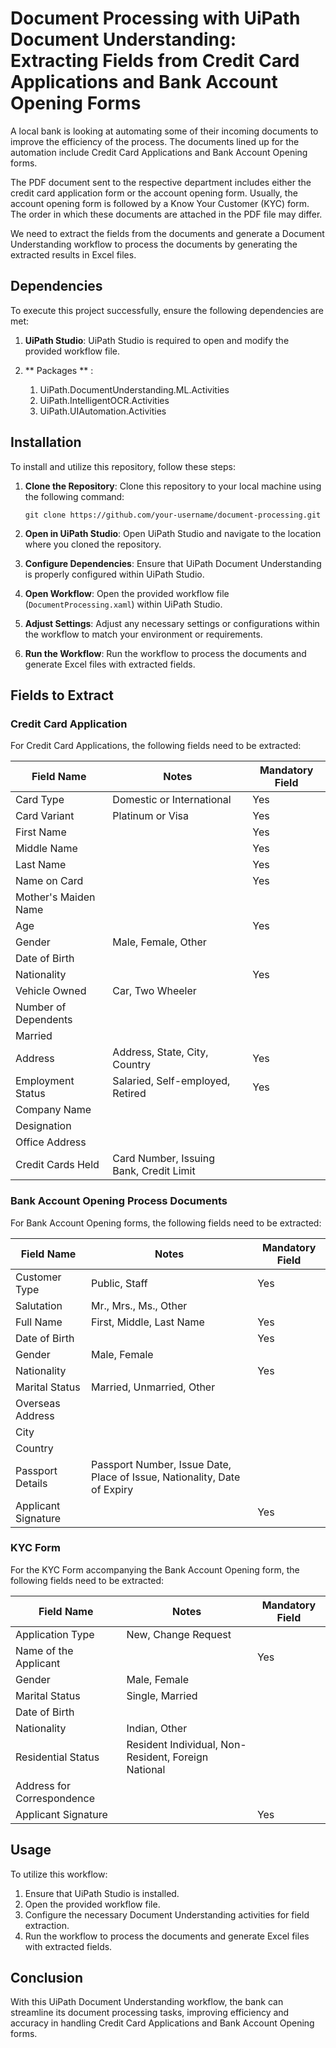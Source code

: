 # Document Processing with UiPath Document Understanding: Extracting Fields from Credit Card Applications and Bank Account Opening Forms

A local bank is looking at automating some of their incoming documents to improve the efficiency of the process. The documents lined up for the automation include Credit Card Applications and Bank Account Opening forms.  

The PDF document sent to the respective department includes either the credit card application form or the account opening form. Usually, the account opening form is followed by a Know Your Customer (KYC) form. The order in which these documents are attached in the PDF file may differ. 

We need to extract the fields from the documents and generate a Document Understanding workflow to process the documents by generating the extracted results in Excel files.
## Dependencies

To execute this project successfully, ensure the following dependencies are met:

1. **UiPath Studio**: UiPath Studio is required to open and modify the provided workflow file.

2. ** Packages ** : 
    1. UiPath.DocumentUnderstanding.ML.Activities
    2. UiPath.IntelligentOCR.Activities
    3. UiPath.UIAutomation.Activities
## Installation

To install and utilize this repository, follow these steps:

1. **Clone the Repository**: Clone this repository to your local machine using the following command:

    ```
    git clone https://github.com/your-username/document-processing.git
    ```

2. **Open in UiPath Studio**: Open UiPath Studio and navigate to the location where you cloned the repository.

3. **Configure Dependencies**: Ensure that UiPath Document Understanding is properly configured within UiPath Studio.

4. **Open Workflow**: Open the provided workflow file (`DocumentProcessing.xaml`) within UiPath Studio.

5. **Adjust Settings**: Adjust any necessary settings or configurations within the workflow to match your environment or requirements.

6. **Run the Workflow**: Run the workflow to process the documents and generate Excel files with extracted fields.

## Fields to Extract

### Credit Card Application

For Credit Card Applications, the following fields need to be extracted:

| Field Name            | Notes                         | Mandatory Field |
|-----------------------|-------------------------------|------------------|
| Card Type             | Domestic or International    | Yes              |
| Card Variant          | Platinum or Visa             | Yes              |
| First Name            |                               | Yes              |
| Middle Name           |                               | Yes              |
| Last Name             |                               | Yes              |
| Name on Card          |                               | Yes              |
| Mother's Maiden Name  |                               |                  |
| Age                   |                               | Yes              |
| Gender                | Male, Female, Other          |                  |
| Date of Birth         |                               |                  |
| Nationality           |                               | Yes              |
| Vehicle Owned         | Car, Two Wheeler             |                  |
| Number of Dependents  |                               |                  |
| Married               |                               |                  |
| Address               | Address, State, City, Country| Yes              |
| Employment Status     | Salaried, Self-employed, Retired | Yes           |
| Company Name          |                               |                  |
| Designation           |                               |                  |
| Office Address        |                               |                  |
| Credit Cards Held     | Card Number, Issuing Bank, Credit Limit |      |

### Bank Account Opening Process Documents

For Bank Account Opening forms, the following fields need to be extracted:

| Field Name             | Notes                               | Mandatory Field |
|------------------------|-------------------------------------|------------------|
| Customer Type          | Public, Staff                       | Yes              |
| Salutation             | Mr., Mrs., Ms., Other               |                  |
| Full Name              | First, Middle, Last Name            | Yes              |
| Date of Birth          |                                     | Yes              |
| Gender                 | Male, Female                        |                  |
| Nationality            |                                     | Yes              |
| Marital Status         | Married, Unmarried, Other           |                  |
| Overseas Address       |                                     |                  |
| City                   |                                     |                  |
| Country                |                                     |                  |
| Passport Details       | Passport Number, Issue Date, Place of Issue, Nationality, Date of Expiry | |
| Applicant Signature    |                                     | Yes              |

### KYC Form

For the KYC Form accompanying the Bank Account Opening form, the following fields need to be extracted:

| Field Name             | Notes                               | Mandatory Field |
|------------------------|-------------------------------------|------------------|
| Application Type       | New, Change Request                 |                  |
| Name of the Applicant  |                                     | Yes              |
| Gender                 | Male, Female                        |                  |
| Marital Status         | Single, Married                    |                  |
| Date of Birth          |                                     |                  |
| Nationality            | Indian, Other                       |                  |
| Residential Status     | Resident Individual, Non-Resident, Foreign National |     |
| Address for Correspondence |                                |                  |
| Applicant Signature    |                                     | Yes              |

## Usage

To utilize this workflow:

1. Ensure that UiPath Studio is installed.
2. Open the provided workflow file.
3. Configure the necessary Document Understanding activities for field extraction.
4. Run the workflow to process the documents and generate Excel files with extracted fields.

## Conclusion

With this UiPath Document Understanding workflow, the bank can streamline its document processing tasks, improving efficiency and accuracy in handling Credit Card Applications and Bank Account Opening forms.
```
